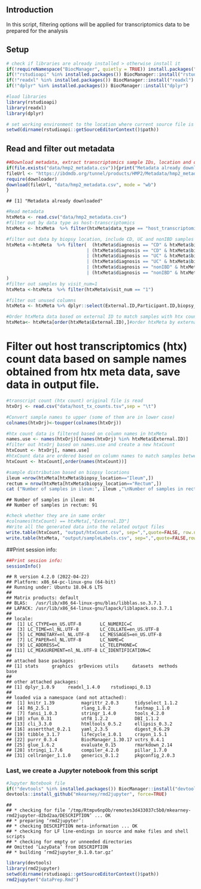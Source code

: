 ## Introduction

In this script, filtering options will be applied for transcriptomics
data to be prepared for the analysis

## Setup

``` r
# check if libraries are already installed > otherwise install it
if(!requireNamespace("BiocManager", quietly = TRUE)) install.packages("BiocManager",repos = "http://cran.us.r-project.org")
if(!"rstudioapi" %in% installed.packages()) BiocManager::install("rstudioapi")
if(!"readxl" %in% installed.packages()) BiocManager::install("readxl")
if(!"dplyr" %in% installed.packages()) BiocManager::install("dplyr")

#load libraries
library(rstudioapi)
library(readxl)
library(dplyr)

# set working environment to the location where current source file is saved into.
setwd(dirname(rstudioapi::getSourceEditorContext()$path))
```

## Read and filter out metadata

``` r
##Download metadata, extract transcriptomics sample IDs, location and disorders.
if(file.exists("data/hmp2_metadata.csv")){print("Metadata already downloaded")}else{
fileUrl <- "https://ibdmdb.org/tunnel/products/HMP2/Metadata/hmp2_metadata.csv?accessType=DOWNLOAD"
require(downloader)
download(fileUrl, "data/hmp2_metadata.csv", mode = "wb")
}
```

    ## [1] "Metadata already downloaded"

``` r
#Read metadata
htxMeta <- read.csv("data/hmp2_metadata.csv")
#filter out by data type as host-transcriptomics
htxMeta <- htxMeta  %>% filter(htxMeta$data_type == "host_transcriptomics")

#filter out data by biopsy location, include CD, UC and nonIBD samples from ileum and rectum location 
htxMeta <-htxMeta  %>% filter(  (htxMeta$diagnosis == "CD" & htxMeta$biopsy_location=="Ileum") 
                              | (htxMeta$diagnosis == "CD" & htxMeta$biopsy_location=="Rectum")
                              | (htxMeta$diagnosis == "UC" & htxMeta$biopsy_location=="Ileum") 
                              | (htxMeta$diagnosis == "UC" & htxMeta$biopsy_location=="Rectum") 
                              | (htxMeta$diagnosis == "nonIBD" & htxMeta$biopsy_location=="Rectum") 
                              | (htxMeta$diagnosis == "nonIBD" & htxMeta$biopsy_location=="Ileum") 
)
#filter out samples by visit_num=1
htxMeta <-htxMeta  %>% filter(htxMeta$visit_num == "1")

#filter out unused columns
htxMeta <- htxMeta %>% dplyr::select(External.ID,Participant.ID,biopsy_location,diagnosis)

#Order htxMeta data based on external ID to match samples with htx count correctly
htxMeta<- htxMeta[order(htxMeta$External.ID),]#order htxMeta by external ID
```

# Filter out host transcriptomics (htx) count data based on sample names obtained from htx meta data, save data in output file.

``` r
#transcript count (htx count) original file is read
htxOrj <- read.csv("data/host_tx_counts.tsv",sep = "\t")

#Convert sample names to upper (some of them are in lower case)
colnames(htxOrj)<-toupper(colnames(htxOrj))

#htx count data is filtered based on column names in htxMeta
names.use <- names(htxOrj)[(names(htxOrj) %in% htxMeta$External.ID)]
#filter out htxOrj based on names.use and create a new htxCount
htxCount <- htxOrj[, names.use]
#htxCount data are ordered based on column names to match samples between htxCount and sampleLabels
htxCount <- htxCount[,order(names(htxCount))]

#sample distribution based on biopsy locations
ileum =nrow(htxMeta[htxMeta$biopsy_location=="Ileum",])
rectum = nrow(htxMeta[htxMeta$biopsy_location=="Rectum",])
cat ("Number of samples in ileum:", ileum ,"\nNumber of samples in rectum:",rectum)
```

    ## Number of samples in ileum: 84 
    ## Number of samples in rectum: 91

``` r
#check whether they are in same order
#colnames(htxCount) == htxMeta[,"External.ID"]
#Write all the generated data into the related output files 
write.table(htxCount, "output/htxCount.csv", sep=",",quote=FALSE, row.names = TRUE )
write.table(htxMeta, "output/sampleLabels.csv", sep=",",quote=FALSE,row.names = FALSE, col.names = FALSE)
```

##Print session info:

``` r
##Print session info:
sessionInfo()
```

    ## R version 4.2.0 (2022-04-22)
    ## Platform: x86_64-pc-linux-gnu (64-bit)
    ## Running under: Ubuntu 18.04.6 LTS
    ## 
    ## Matrix products: default
    ## BLAS:   /usr/lib/x86_64-linux-gnu/blas/libblas.so.3.7.1
    ## LAPACK: /usr/lib/x86_64-linux-gnu/lapack/liblapack.so.3.7.1
    ## 
    ## locale:
    ##  [1] LC_CTYPE=en_US.UTF-8       LC_NUMERIC=C              
    ##  [3] LC_TIME=nl_NL.UTF-8        LC_COLLATE=en_US.UTF-8    
    ##  [5] LC_MONETARY=nl_NL.UTF-8    LC_MESSAGES=en_US.UTF-8   
    ##  [7] LC_PAPER=nl_NL.UTF-8       LC_NAME=C                 
    ##  [9] LC_ADDRESS=C               LC_TELEPHONE=C            
    ## [11] LC_MEASUREMENT=nl_NL.UTF-8 LC_IDENTIFICATION=C       
    ## 
    ## attached base packages:
    ## [1] stats     graphics  grDevices utils     datasets  methods   base     
    ## 
    ## other attached packages:
    ## [1] dplyr_1.0.9     readxl_1.4.0    rstudioapi_0.13
    ## 
    ## loaded via a namespace (and not attached):
    ##  [1] knitr_1.39          magrittr_2.0.3      tidyselect_1.1.2   
    ##  [4] R6_2.5.1            rlang_1.0.2         fastmap_1.1.0      
    ##  [7] fansi_1.0.3         stringr_1.4.0       tools_4.2.0        
    ## [10] xfun_0.31           utf8_1.2.2          DBI_1.1.2          
    ## [13] cli_3.3.0           htmltools_0.5.2     ellipsis_0.3.2     
    ## [16] assertthat_0.2.1    yaml_2.3.5          digest_0.6.29      
    ## [19] tibble_3.1.7        lifecycle_1.0.1     crayon_1.5.1       
    ## [22] purrr_0.3.4         BiocManager_1.30.17 vctrs_0.4.1        
    ## [25] glue_1.6.2          evaluate_0.15       rmarkdown_2.14     
    ## [28] stringi_1.7.6       compiler_4.2.0      pillar_1.7.0       
    ## [31] cellranger_1.1.0    generics_0.1.2      pkgconfig_2.0.3

### Last, we create a Jupyter notebook from this script

``` r
#Jupyter Notebook file
if(!"devtools" %in% installed.packages()) BiocManager::install("devtools")
devtools::install_github("mkearney/rmd2jupyter", force=TRUE)
```

    ## 
    ## * checking for file ‘/tmp/Rtmpv6npOb/remotes3d433037c5b0/mkearney-rmd2jupyter-d2bd2aa/DESCRIPTION’ ... OK
    ## * preparing ‘rmd2jupyter’:
    ## * checking DESCRIPTION meta-information ... OK
    ## * checking for LF line-endings in source and make files and shell scripts
    ## * checking for empty or unneeded directories
    ## Omitted ‘LazyData’ from DESCRIPTION
    ## * building ‘rmd2jupyter_0.1.0.tar.gz’

``` r
library(devtools)
library(rmd2jupyter)
setwd(dirname(rstudioapi::getSourceEditorContext()$path))
rmd2jupyter("dataPrep.Rmd")
```
